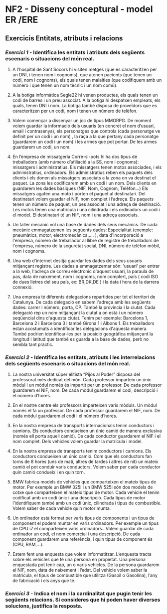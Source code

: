 # NF2 - Disseny conceptural - model ER /ERE

## Exercicis Entitats, atributs i relacions

### *Exercici 1* - Identifica les entitats i atributs dels següents escenaris o situacions del món real.
1. A l’hospital de Sant Socors hi visiten metges (que es caracteritzen per un DNI, i tenen nom i cognoms), que atenen pacients (que tenen un codi, nom i cognoms), els quals tenen malalties (que codifiquem amb un número i que tenen un nom tècnic i un nom comú).

2. A la botiga informàtica Segle22 hi venen productes, els quals tenen un codi de barres i un preu associat. A la botiga hi despatxen empleats, els quals, tenen DNI i nom. La botiga també disposa de proveïdors que es caracteritzen per un codi, nom i tenen un número de telèfon.

3. Volem començar a dissenyar un joc de tipus MMORPG. De moment volem guardar la informació dels usuaris (en concret el nom d’usuari, email i contrasenya), els personatges que controla (cada personatge ve definit per un codi i un nom) , la raça a la que pertany cada personatge (guardarem un codi i un nom) i les armes que pot portar. De les armes guardarem un codi, un nom.

4. En l’empresa de missatgeria Corre-si-pots hi ha dos tipus de treballadors (amb número d’afiliació a la SS, nom i cognoms): missatgers i administratius. Els missatgers tenen motos associades, i els administratius, ordinadors. Els administratius reben els paquets dels clients i els donen als missatgers associats a la zona on va destinat el paquet. La zona les codificarem amb  un codi i un nom. Dels clients en guardarem les dades bàsiques (NIF, Nom, Cognom, Telèfon…) Els missatgers agafen una moto i porten el paquet al destinatari. Del destinatari volem guardar el NIF, nom complet i l’adreça. Els paquets tenen un número de paquet, un pes associat i una adreça de destinació. Les motos tenen una matrícula i una cilindrada i els ordinadors un codi i el model. El destinatari té un NIF, nom i una adreça associats.

5. Un taller mecànic vol una base de dades dels seus mecànics.  De cada mecànic emmagatzemen les següents dades: Especialitat (exemple: pneumàtics, motor, electromecànica,.... ), data d'incorporació a l'empresa, número de treballador al llibre de registre de treballadors de l'empresa, número de la seguretat social, DNI, número de telèfon mòbil, nom i cognoms. 

6. Una web d'internet desitja guardar les dades dels seus usuaris mitjançant registre.  Les dades a emmagatzemar són: 'usuari' per entrar a la web, l'adreça de correu electrònic d'aquest usuari, la paraula de pas, data de naixement, nom i cognoms, nom complert, país ( codi ISO de dues lletres del seu país, ex: BR,DK,DE ) i la data i hora de la darrera connexió.

7. Una empresa té diferents delegacions repartides per tot el territori de Catalunya. De cada delegació en sabem l'adreça amb les següents dades: carrer i número, porta, CP. També la província i la ciutat. Cada delegació rep un nom mitjançant la ciutat a on està i un número seqüencial dins d'aquesta ciutat. Tenim per exemple: Barcelona 1, Barcelona 2 i Barcelona 3 i també Girona 1 i Albons 1. Els treballadors estan acostumats a identificar les delegacions d'aquesta manera. També podrien identificar-les per la posició geogràfica mitjançant la longitud i latitud que també es guarda a la base de dades, però no sembla tant pràctic. 

### *Exercici 2* - Identifica les entitats, atributs i les interrelacions dels següents escenaris o situacions del món real.
1. La nostra universitat súper elitista “Pijos al Poder” disposa del professorat més dedicat del món. Cada professor imparteix un únic mòdul i un mòdul només és impartit per un  professor. De cada professor guardarem el NIF, nom. De cada mòdul guardarem el codi, descripció i el número d’hores.
2. En el nostre centre els professors imparteixen varis mòduls. Un mòdul només el fa un professor.  De cada professor guardarem el NIF, nom. De cada mòdul guardarem el codi  i el número d’hores.

3. En la nostra empresa de transports internacionals tenim conductors i camions. Els conductors condueixen un únic camió de manera exclusiva (només ell porta aquell camió). De cada conductor guardarem el NIF i el nom complet. Dels vehicles volem guardar la matrícula i model.

4. En la nostra empresa de transports tenim conductors i camions. Els conductors condueixen un únic camió. Com que els conductors fan torns de 8 hores (uns de matí, altres de tardes i altres de nit) un mateix camió el pot conduir varis conductors. Volem saber per cada conductor quin camió condueix i en quin torn.


5. BMW fabrica models de vehicles que comparteixen el mateix tipus de motor. Per exemple un BMW 325i i un BMW 525i són dos models de cotxe que comparteixen el mateix tipus de motor. Cada vehicle el tenim codificat amb un codi únic i una descripció. Cada tipus de motor l’identifiquem també amb un codi únic,  cilindrada i tipus de combustible. Volem saber de cada vehicle quin motor munta.

6. Un ordinador està format per varis tipus de components i un tipus de component el podem muntar en varis ordinadors. Per exemple un tipus de CPU i7 el comparteixen varis ordinadors...Volem guardar de cada ordinador un codi, el nom comercial i una descripció. De cada component guardarem una referència, i quin tipus de component és (CPU, RAM,...). 

7. Estem fent una enquesta que volem informatitzar. L’enquesta tracta sobre els vehicles que té una persona en propietat. Una persona enquestada pot tenir cap, un o varis vehicles. De la persona guardarem el NIF, nom, data de naixement i l’edat. Del vehicle volem saber la matricula, el tipus de combustible que utilitza (Gasoil o Gasolina), l’any de fabricació i els anys que té.

### *Exercici 3* - Indica el nom i la cardinalitat que pugin tenir les següents relacions. Si consideres que hi poden haver diverses solucions, justifica la resposta.

